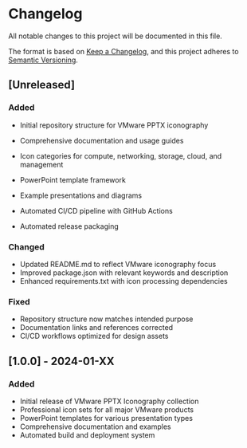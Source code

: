 # Changelog

All notable changes to this project will be documented in this file.

The format is based on [Keep a Changelog](https://keepachangelog.com/en/1.0.0/),
and this project adheres to [Semantic Versioning](https://semver.org/spec/v2.0.0.html).

## [Unreleased]

### Added
- Initial repository structure for VMware PPTX iconography
- Comprehensive documentation and usage guides
- Icon categories for compute, networking, storage, cloud, and management
- PowerPoint template framework
- Example presentations and diagrams
- Automated CI/CD pipeline with GitHub Actions

- Automated release packaging

### Changed
- Updated README.md to reflect VMware iconography focus
- Improved package.json with relevant keywords and description
- Enhanced requirements.txt with icon processing dependencies

### Fixed
- Repository structure now matches intended purpose
- Documentation links and references corrected
- CI/CD workflows optimized for design assets

## [1.0.0] - 2024-01-XX

### Added
- Initial release of VMware PPTX Iconography collection
- Professional icon sets for all major VMware products
- PowerPoint templates for various presentation types
- Comprehensive documentation and examples
- Automated build and deployment system